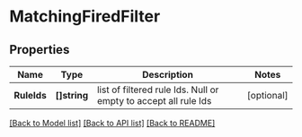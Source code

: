 # MatchingFiredFilter

## Properties

Name | Type | Description | Notes
------------ | ------------- | ------------- | -------------
**RuleIds** | **[]string** | list of filtered rule Ids. Null or empty to accept all rule Ids | [optional] 

[[Back to Model list]](../README.md#documentation-for-models) [[Back to API list]](../README.md#documentation-for-api-endpoints) [[Back to README]](../README.md)


